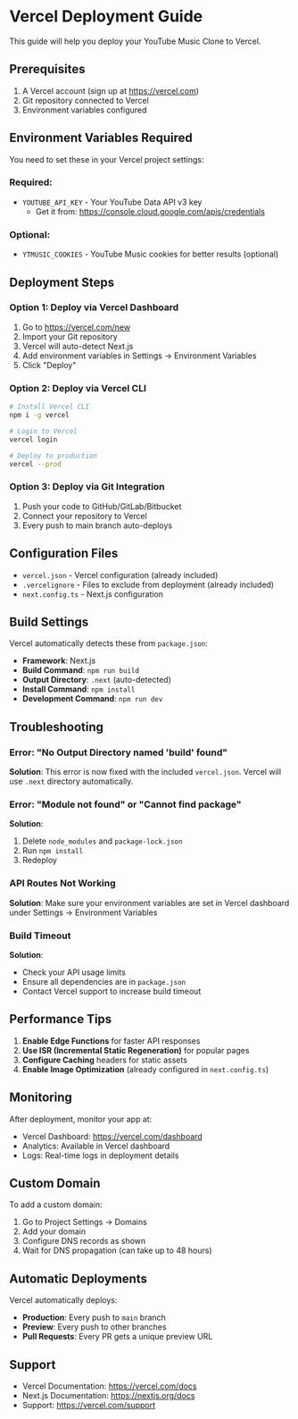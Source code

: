 # Vercel Deployment Guide

This guide will help you deploy your YouTube Music Clone to Vercel.

## Prerequisites

1. A Vercel account (sign up at https://vercel.com)
2. Git repository connected to Vercel
3. Environment variables configured

## Environment Variables Required

You need to set these in your Vercel project settings:

### Required:
- `YOUTUBE_API_KEY` - Your YouTube Data API v3 key
  - Get it from: https://console.cloud.google.com/apis/credentials

### Optional:
- `YTMUSIC_COOKIES` - YouTube Music cookies for better results (optional)

## Deployment Steps

### Option 1: Deploy via Vercel Dashboard

1. Go to https://vercel.com/new
2. Import your Git repository
3. Vercel will auto-detect Next.js
4. Add environment variables in Settings → Environment Variables
5. Click "Deploy"

### Option 2: Deploy via Vercel CLI

```bash
# Install Vercel CLI
npm i -g vercel

# Login to Vercel
vercel login

# Deploy to production
vercel --prod
```

### Option 3: Deploy via Git Integration

1. Push your code to GitHub/GitLab/Bitbucket
2. Connect your repository to Vercel
3. Every push to main branch auto-deploys

## Configuration Files

- `vercel.json` - Vercel configuration (already included)
- `.vercelignore` - Files to exclude from deployment (already included)
- `next.config.ts` - Next.js configuration

## Build Settings

Vercel automatically detects these from `package.json`:

- **Framework**: Next.js
- **Build Command**: `npm run build`
- **Output Directory**: `.next` (auto-detected)
- **Install Command**: `npm install`
- **Development Command**: `npm run dev`

## Troubleshooting

### Error: "No Output Directory named 'build' found"

**Solution**: This error is now fixed with the included `vercel.json`. Vercel will use `.next` directory automatically.

### Error: "Module not found" or "Cannot find package"

**Solution**: 
1. Delete `node_modules` and `package-lock.json`
2. Run `npm install`
3. Redeploy

### API Routes Not Working

**Solution**: Make sure your environment variables are set in Vercel dashboard under Settings → Environment Variables

### Build Timeout

**Solution**: 
- Check your API usage limits
- Ensure all dependencies are in `package.json`
- Contact Vercel support to increase build timeout

## Performance Tips

1. **Enable Edge Functions** for faster API responses
2. **Use ISR (Incremental Static Regeneration)** for popular pages
3. **Configure Caching** headers for static assets
4. **Enable Image Optimization** (already configured in `next.config.ts`)

## Monitoring

After deployment, monitor your app at:
- Vercel Dashboard: https://vercel.com/dashboard
- Analytics: Available in Vercel dashboard
- Logs: Real-time logs in deployment details

## Custom Domain

To add a custom domain:
1. Go to Project Settings → Domains
2. Add your domain
3. Configure DNS records as shown
4. Wait for DNS propagation (can take up to 48 hours)

## Automatic Deployments

Vercel automatically deploys:
- **Production**: Every push to `main` branch
- **Preview**: Every push to other branches
- **Pull Requests**: Every PR gets a unique preview URL

## Support

- Vercel Documentation: https://vercel.com/docs
- Next.js Documentation: https://nextjs.org/docs
- Support: https://vercel.com/support

